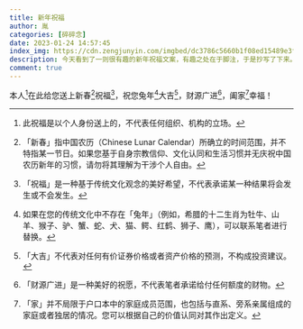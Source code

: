 ```yaml
---
title: 新年祝福
author: 胤
categories: [碎碎念]
date: 2023-01-24 14:57:45
index_img: https://cdn.zengjunyin.com/imgbed/dc3786c5660b1f08ed15489e3f09e26b12c9c5b4.jpg/cover
description: 今天看到了一则很有趣的新年祝福文案，有趣之处在于脚注，于是抄写了下来。
comment: true
---
```


本人[^1]在此给您送上新春[^2]祝福[^3]，祝您兔年[^4]大吉[^5]，财源广进[^6]，阖家[^7]幸福！

[^1]: 此祝福是以个人身份送上的，不代表任何组织、机构的立场。
[^2]: 「新春」指中国农历（Chinese Lunar Calendar）所确立的时间范围，并不特指某一节日。如果您基于自身宗教信仰、文化认同和生活习惯并无庆祝中国农历新年的习惯，请勿将其理解为干涉个人自由。
[^3]: 「祝福」是一种基于传统文化观念的美好希望，不代表承诺某一种结果将会发生或不会发生。
[^4]: 如果在您的传统文化中不存在「兔年」（例如，希腊的十二生肖为牡牛、山羊、猴子、驴、蟹、蛇、犬、猫、鳄、红鹤、狮子、鹰），可以联系笔者进行替换。
[^5]: 「大吉」不代表对任何有价证券价格或者资产价格的预测，不构成投资建议。
[^6]: 「财源广进」是一种美好的祝愿，不代表笔者承诺给付任何额度的财物。
[^7]: 「家」并不局限于户口本中的家庭成员范围，也包括与直系、旁系亲属组成的家庭或者独居的情况。您可以根据自己的价值认同对其作出定义。